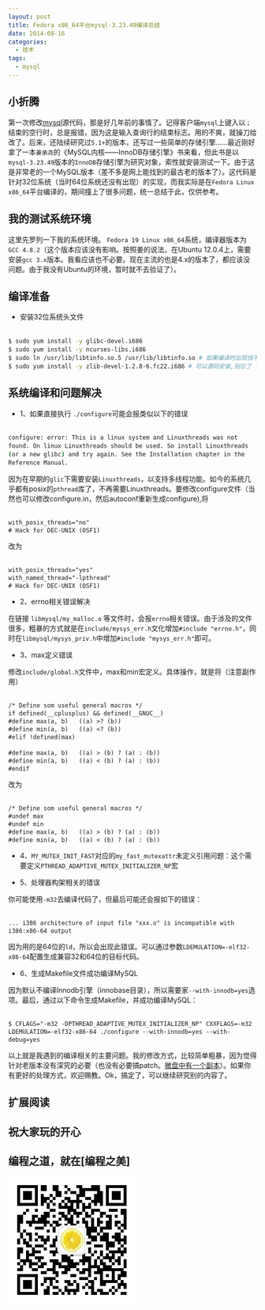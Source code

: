 ```yaml
---
layout: post
title: Fedora x86_64平台mysql-3.23.49编译总结
date: 2014-08-16
categories:
  - 技术
tags:
  - mysql
---
```

## 小折腾

第一次修改[mysql](http://www.mysql.com/)源代码，那是好几年前的事情了。记得客户端`mysql`上键入以`；`结束的空行时，总是报错，因为这是输入查询行的结束标志。用的不爽，就操刀给改了。后来，还陆续研究过`5.1+`的版本，还写过一些简单的存储引擎……最近刚好拿了一本`姜承尧`的《MySQL内核——InnoDB存储引擎》书来看，但此书是以`mysql-3.23.49`版本的`InnoDB`存储引擎为研究对象，索性就安装测试一下。由于这是非常老的一个MySQL版本（差不多是网上能找到的最古老的版本了）。这代码是针对32位系统（当时64位系统还没有出现）的实现，而我实际是在`Fedora Linux x86_64`平台编译的，期间撞上了很多问题，统一总结于此，仅供参考。


## 我的测试系统环境

这里先罗列一下我的系统环境。 `Fedora 19 Linux x86_64`系统，编译器版本为`GCC 4.8.2`（这个版本应该没有影响。按照姜的说法，在Ubuntu 12.0.4上，需要安装`gcc 3.x`版本。我看应该也不必要。现在主流的也是4.x的版本了，都应该没问题。由于我没有Ubuntu的环境，暂时就不去验证了）。

## 编译准备

* 安装32位系统头文件

```bash

$ sudo yum install -y glibc-devel.i686
$ sudo yum install -y ncurses-libs.i686
$ sudo ln /usr/lib/libtinfo.so.5 /usr/lib/libtinfo.so # 如果编译时出现找不到32位的`tinfo`，需要执行此操作
$ sudo yum install -y zlib-devel-1.2.8-6.fc22.i686 # 可以源码安装,别忘了 -m32
```

## 系统编译和问题解决

* 1、如果直接执行 `./configure`可能会报类似以下的错误

```bash

configure: error: This is a linux system and Linuxthreads was not
found. On linux Linuxthreads should be used. So install Linuxthreads
(or a new glibc) and try again. See the Installation chapter in the
Reference Manual.
```
因为在早期的`glic`下需要安装`Linuxthreads`，以支持多线程功能。如今的系统几乎都有posix的`pthread`库了，不再需要Linuxthreads。要修改configure文件（当然也可以修改configure.in，然后autoconf重新生成configure),将

```text

with_posix_threads="no"
# Hack for DEC-UNIX (OSF1)
```
改为

```text

with_posix_threads="yes"
with_named_thread="-lpthread"
# Hack for DEC-UNIX (OSF1)
```

* 2、errno相关错误解决

在链接 `libmysql/my_malloc.o` 等文件时，会报`errno`相关错误。由于涉及的文件很多，粗暴的方式就是在`include/mysys_err.h`文化增加`#include "errno.h"`，同时在`libmysql/mysys_priv.h`中增加`#include "mysys_err.h"`即可。


* 3、max定义错误

修改`include/global.h`文件中，max和min宏定义。具体操作，就是将（注意副作用）

```text

/* Define som useful general macros */
if defined(__cplusplus) && defined(__GNUC__)
#define max(a, b)	((a) >? (b))
#define min(a, b)	((a) <? (b))
#elif !defined(max)

#define max(a, b)	((a) > (b) ? (a) : (b))
#define min(a, b)	((a) < (b) ? (a) : (b))
#endif
```
改为

```text

/* Define som useful general macros */
#undef max
#undef min
#define max(a, b)	((a) > (b) ? (a) : (b))
#define min(a, b)	((a) < (b) ? (a) : (b))
```

* 4、`MY_MUTEX_INIT_FAST`对应的`my_fast_mutexattr`未定义引用问题：这个需要定义`PTHREAD_ADAPTIVE_MUTEX_INITIALIZER_NP`宏

* 5、处理器构架相关的错误

你可能使用`-m32`去编译代码了，但最后可能还会报如下的错误：

```text

... i386 architecture of input file "xxx.o" is incompatible with i386:x86-64 output
```
因为用的是64位的`ld`，所以会出现此错误。可以通过参数`LDEMULATION=-elf32-x86-64`配置生成兼容32和64位的目标代码。

* 6、生成Makefile文件成功编译MySQL

因为默认不编译Innodb引擎（innobase目录），所以需要家`--with-innodb=yes`选项。最后，通过以下命令生成Makefile，并成功编译MySQL：

```text

$ CFLAGS="-m32 -DPTHREAD_ADAPTIVE_MUTEX_INITIALIZER_NP" CXXFLAGS=-m32 LDEMULATION=-elf32-x86-64 ./configure --with-innodb=yes --with-debug=yes 
```

以上就是我遇到的编译相关的主要问题。我的修改方式，比较简单粗暴，因为觉得针对老版本没有深究的必要（也没有必要搞patch。[微盘中有一个副本](http://vdisk.weibo.com/s/zvn9RXCUaV1mw)）。如果你有更好的处理方式，欢迎赐教。Ok，搞定了，可以继续研究别的内容了。


## 扩展阅读


## 祝大家玩的开心

## 编程之道，就在[编程之美]

![编程之美](/img/weixin_qr.jpg)




